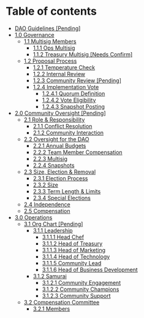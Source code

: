 # Table of contents

* [DAO Guidelines \[Pending\]](README.md)
* [1.0 Governance](1.0-governance/README.md)
  * [1.1 Multisig Members](1.0-governance/1.1-multisig-members/README.md)
    * [1.1.1 Ops Multisig](1.0-governance/1.1-multisig-members/1.1.1-ops-multisig.md)
    * [1.1.2 Treasury Multisig \[Needs Confirm\]](1.0-governance/1.1-multisig-members/1.1.2-treasury-multisig.md)
  * [1.2 Proposal Process](1.0-governance/1.2-proposal-process/README.md)
    * [1.2.1 Temperature Check](1.0-governance/1.2-proposal-process/1.2.1-temperature-check.md)
    * [1.2.2 Internal Review](1.0-governance/1.2-proposal-process/1.2.2-internal-review.md)
    * [1.2.3 Community Review \[Pending\]](1.0-governance/1.2-proposal-process/1.2.3-community-review.md)
    * [1.2.4 Implementation Vote](1.0-governance/1.2-proposal-process/1.2.4-implementation-vote/README.md)
      * [1.2.4.1 Quorum Definition](1.0-governance/1.2-proposal-process/1.2.4-implementation-vote/1.2.4.1-quorum-definition.md)
      * [1.2.4.2 Vote Eligibility](1.0-governance/1.2-proposal-process/1.2.4-implementation-vote/1.2.4.2-vote-eligibility.md)
      * [1.2.4.3 Snapshot Posting](1.0-governance/1.2-proposal-process/1.2.4-implementation-vote/1.2.4.3-snapshot-posting.md)
* [2.0 Community Oversight \[Pending\]](2.0-community-oversight/README.md)
  * [2.1 Role & Responsibility](2.0-community-oversight/2.1-role-and-responsibility/README.md)
    * [2.1.1 Conflict Resolution](2.0-community-oversight/2.1-role-and-responsibility/2.1.1-conflict-resolution.md)
    * [2.1.2 Community Interaction](2.0-community-oversight/2.1-role-and-responsibility/2.1.2-community-interaction.md)
  * [2.2 Oversight for the DAO](2.0-community-oversight/2.2-oversight-for-the-dao/README.md)
    * [2.2.1 Annual Budgets](2.0-community-oversight/2.2-oversight-for-the-dao/2.2.1-annual-budgets.md)
    * [2.2.2 Team Member Compensation](2.0-community-oversight/2.2-oversight-for-the-dao/2.2.2-team-member-compensation.md)
    * [2.2.3 Multisig](2.0-community-oversight/2.2-oversight-for-the-dao/2.2.3-multisig.md)
    * [2.2.4 Snapshots](2.0-community-oversight/2.2-oversight-for-the-dao/2.2.4-snapshots.md)
  * [2.3 Size, Election & Removal](2.0-community-oversight/2.3-size-election-and-removal/README.md)
    * [2.3.1 Election Process](2.0-community-oversight/2.3-size-election-and-removal/2.3.1-election-process.md)
    * [2.3.2 Size](2.0-community-oversight/2.3-size-election-and-removal/2.3.2-size.md)
    * [2.3.3 Term Length & Limits](2.0-community-oversight/2.3-size-election-and-removal/2.3.3-term-length-and-limits.md)
    * [2.3.4 Special Elections](2.0-community-oversight/2.3-size-election-and-removal/2.3.4-special-elections.md)
  * [2.4 Independence](2.0-community-oversight/2.4-independence.md)
  * [2.5 Compensation](2.0-community-oversight/2.5-compensation.md)
* [3.0 Operations](3.0-operations/README.md)
  * [3.1 Org Chart \[Pending\]](3.0-operations/3.1-org-chart/README.md)
    * [3.1.1 Leadership](3.0-operations/3.1-org-chart/3.1.1-leadership/README.md)
      * [3.1.1.1 Head Chef](3.0-operations/3.1-org-chart/3.1.1-leadership/3.1.1.1-head-chef.md)
      * [3.1.1.2 Head of Treasury](3.0-operations/3.1-org-chart/3.1.1-leadership/3.1.1.2-cfo-coo.md)
      * [3.1.1.3 Head of Marketing](3.0-operations/3.1-org-chart/3.1.1-leadership/3.1.1.3-chief-marketing-officer.md)
      * [3.1.1.4 Head of Technology](3.0-operations/3.1-org-chart/3.1.1-leadership/3.1.1.4-chief-technology-officer.md)
      * [3.1.1.5 Community Lead](3.0-operations/3.1-org-chart/3.1.1-leadership/3.1.1.6-community-lead.md)
      * [3.1.1.6 Head of Business Development](3.0-operations/3.1-org-chart/3.1.1-leadership/3.1.1.7-head-of-business-development.md)
    * [3.1.2 Samurai](3.0-operations/3.1-org-chart/3.1.2-samurai/README.md)
      * [3.1.2.1 Community Engagement](3.0-operations/3.1-org-chart/3.1.2-samurai/3.1.2.1-community-engagement.md)
      * [3.1.2.2 Community Champions](3.0-operations/3.1-org-chart/3.1.2-samurai/3.1.2.2-community-champions.md)
      * [3.1.2.3 Community Support](3.0-operations/3.1-org-chart/3.1.2-samurai/3.1.2.3-community-support.md)
  * [3.2 Compensation Committee](3.0-operations/3.2-compensation-committee/README.md)
    * [3.2.1 Members](3.0-operations/3.2-compensation-committee/3.2.1-members.md)
